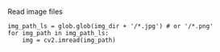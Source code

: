 Read image files
```
img_path_ls = glob.glob(img_dir + '/*.jpg') # or '/*.png'
for img_path in img_path_ls:
    img = cv2.imread(img_path)
```

